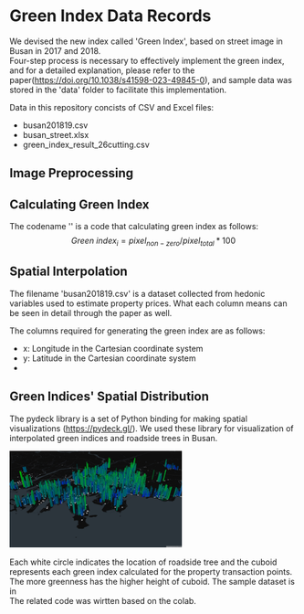 # Green Index Data Records   
We devised the new index called 'Green Index', based on street image in Busan in 2017 and 2018.   
Four-step process is necessary to effectively implement the green index, and for a detailed explanation, please refer to the paper(https://doi.org/10.1038/s41598-023-49845-0), and sample data was stored in the 'data' folder to facilitate this implementation.   

Data in this repository concists of CSV and Excel files:   

- busan201819.csv
- busan_street.xlsx
- green_index_result_26cutting.csv

## Image Preprocessing

## Calculating Green Index
The codename '' is a code that calculating green index as follows:   
$$Green \ index_{i} = pixel_{non-zero}/pixel_{total} * 100$$


## Spatial Interpolation
The filename 'busan201819.csv' is a dataset collected from hedonic variables used to estimate property prices. What each column means can be seen in detail through the paper as well.   

The columns required for generating the green index are as follows:   
- x: Longitude in the Cartesian coordinate system
- y: Latitude in the Cartesian coordinate system
- 

## Green Indices' Spatial Distribution   
The pydeck library is a set of Python binding for making spatial visualizations (https://pydeck.gl/). We used these library for visualization of interpolated green indices and roadside trees in Busan.   

<img src = "/image/green_index.png" width = "60%">   

Each white circle indicates the location of roadside tree and the cuboid represents each green index calculated for the property transaction points. The more greenness has the higher height of cuboid. The sample dataset is in    
The related code was wirtten based on the colab.   
